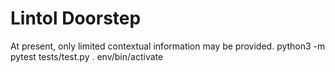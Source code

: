 # Lintol Doorstep

At present, only limited contextual information may be provided.
python3 -m pytest tests/test.py
. env/bin/activate